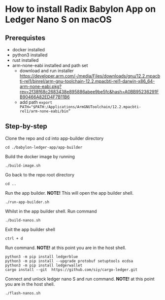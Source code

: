 # How to install Radix Babylon App on Ledger Nano S on macOS

## Prerequistes

- docker installed
- python3 installed
- rust installed
- arm-none-eabi installed and path set
  - download and run installer https://developer.arm.com/-/media/Files/downloads/gnu/12.2.mpacbti-rel1/binrel/arm-gnu-toolchain-12.2.mpacbti-rel1-darwin-x86_64-arm-none-eabi.pkg?rev=2f38f68c2683438e895886abee9be5fc&hash=A0BB95236291FB90466A82ED4F7B11B6
  - add path `export PATH="$PATH:/Applications/ArmGNUToolchain/12.2.mpacbti-rel1/arm-none-eabi/bin”`

## Step-by-step

Clone the repo and cd into app-builder directory

```
cd ./babylon-ledger-app/app-builder
```

Build the docker image by running

```
./build-image.sh
```

Go back to the repo root directory

```
cd ..
```

Run the app builder. **NOTE!** This will open the app builder shell.

```
./run-app-builder.sh
```

Whilst in the app builder shell. Run command

```
./build-nanos.sh
```

Exit the app builder shell

```
ctrl + d
```

Run command. **NOTE!** at this point you are in the host shell.

```
python3 -m pip install ledgerblue
python3 -m pip install --upgrade protobuf setuptools ecdsa
python3 -m pip install ledgerwallet
cargo install --git  https://github.com/siy/cargo-ledger.git
```

Connect and unlock ledger nano S and run command. **NOTE!** at this point you are in the host shell.

```
./flash-nanos.sh
```
